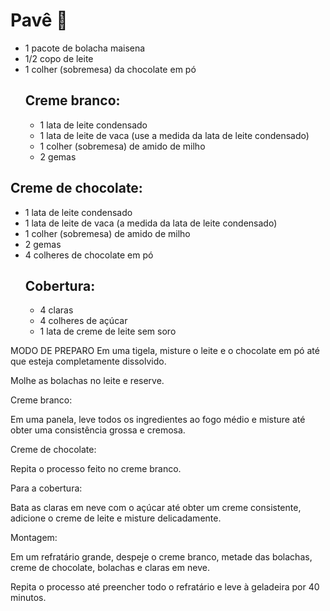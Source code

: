 <h1>Pavê 👀</h1>
<ul>
    <li>1 pacote de bolacha maisena</li>
    <li>1/2 copo de leite</li>
    <li>1 colher (sobremesa) da chocolate em pó</li>
    <h2>Creme branco:</h2>
    <ul>
        <li>1 lata de leite condensado</li>
        <li>1 lata de leite de vaca (use a medida da lata de leite condensado)</li>
        <li>1 colher (sobremesa) de amido de milho</li>
        <li>2 gemas</li>
    </ul>
</ul>
<h2>Creme de chocolate:</h2>
<ul>
    <li>1 lata de leite condensado</li>
    <li>1 lata de leite de vaca (a medida da lata de leite condensado)</li>
    <li>1 colher (sobremesa) de amido de milho</li>
    <li>2 gemas</li>
    <li>4 colheres de chocolate em pó</li>
    <h2>Cobertura:</h2>
    <ul>
        <li>4 claras</li>
        <li>4 colheres de açúcar</li>
        <li>1 lata de creme de leite sem soro</li>
    </ul>
</ul>

MODO DE PREPARO
Em uma tigela, misture o leite e o chocolate em pó até que esteja completamente dissolvido.

Molhe as bolachas no leite e reserve.

Creme branco:

Em uma panela, leve todos os ingredientes ao fogo médio e misture até obter uma consistência grossa e cremosa.

Creme de chocolate:

Repita o processo feito no creme branco.

Para a cobertura:

Bata as claras em neve com o açúcar até obter um creme consistente, adicione o creme de leite e misture delicadamente.

Montagem:

Em um refratário grande, despeje o creme branco, metade das bolachas, creme de chocolate, bolachas e claras em neve.

Repita o processo até preencher todo o refratário e leve à geladeira por 40 minutos.